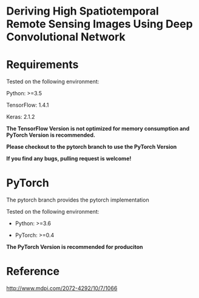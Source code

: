 # Deriving High Spatiotemporal Remote Sensing Images Using Deep Convolutional Network

# Requirements

Tested on the following environment:

Python: >=3.5

TensorFlow: 1.4.1

Keras: 2.1.2

**The TensorFlow Version is not optimized for memory consumption and PyTorch Version is recommended.**

**Please checkout to the pytorch branch to use the PyTorch Version**

**If you find any bugs, pulling request is welcome!**

# PyTorch

The pytorch branch provides the pytorch implementation

Tested on the following environment:

- Python: >=3.6

- PyTorch: >=0.4

**The PyTorch Version is recommended for produciton**

# Reference

http://www.mdpi.com/2072-4292/10/7/1066

